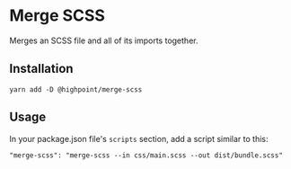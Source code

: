 # Merge SCSS

Merges an SCSS file and all of its imports together.

## Installation

`yarn add -D @highpoint/merge-scss`

## Usage

In your package.json file's `scripts` section, add a script similar to this:

`"merge-scss": "merge-scss --in css/main.scss --out dist/bundle.scss"`

